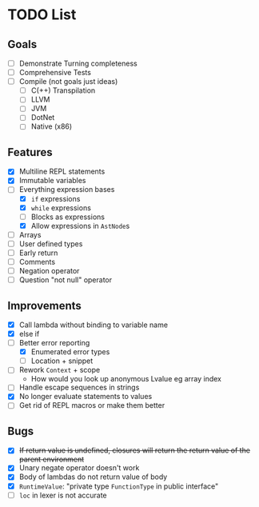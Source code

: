 # TODO List

## Goals

- [ ] Demonstrate Turning completeness
- [ ] Comprehensive Tests
- [ ] Compile (not goals just ideas)
  - [ ] C(++) Transpilation
  - [ ] LLVM
  - [ ] JVM
  - [ ] DotNet
  - [ ] Native (x86)

## Features

- [x] Multiline REPL statements
- [x] Immutable variables
- [ ] Everything expression bases
  - [x] `if` expressions
  - [x] `while` expressions
  - [ ] Blocks as expressions
  - [x] Allow expressions in `AstNode`s
- [ ] Arrays
- [ ] User defined types
- [ ] Early return
- [ ] Comments
- [ ] Negation operator
- [ ] Question "not null" operator

## Improvements

- [x] Call lambda without binding to variable name
- [x] else if
- [ ] Better error reporting
  - [x] Enumerated error types
  - [ ] Location + snippet
- [ ] Rework `Context` + scope
  - How would you look up anonymous Lvalue eg array index
- [ ] Handle escape sequences in strings
- [x] No longer evaluate statements to values
- [ ] Get rid of REPL macros or make them better

## Bugs

- [x] ~~If return value is undefined, closures will return the return value of the parent environment~~
- [x] Unary negate operator doesn't work
- [x] Body of lambdas do not return value of body
- [x] `RuntimeValue`: "private type `FunctionType` in public interface"
- [ ] `loc` in lexer is not accurate
